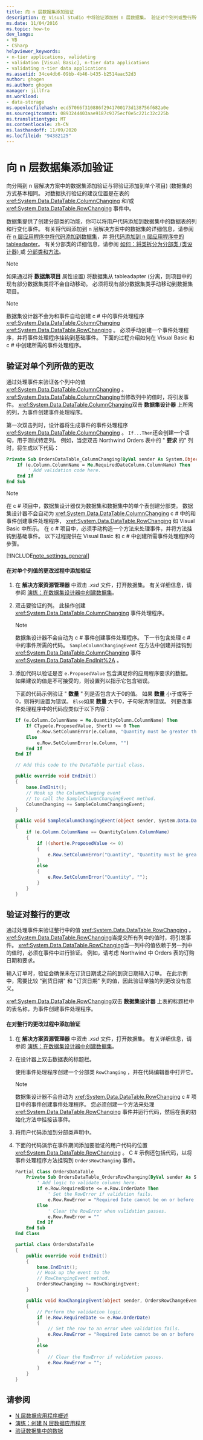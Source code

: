 ```yaml
---
title: 向 n 层数据集添加验证
description: 在 Visual Studio 中将验证添加到 n 层数据集。 验证对个别列或整行所做的更改。
ms.date: 11/04/2016
ms.topic: how-to
dev_langs:
- VB
- CSharp
helpviewer_keywords:
- n-tier applications, validating
- validation [Visual Basic], n-tier data applications
- validating n-tier data applications
ms.assetid: 34ce4db6-09bb-4b46-b435-b2514aac52d3
author: ghogen
ms.author: ghogen
manager: jillfra
ms.workload:
- data-storage
ms.openlocfilehash: ecd57066f310886f2941700173d138756f682a0e
ms.sourcegitcommit: 0893244403aae9187c9375ecf0e5c221c32c225b
ms.translationtype: MT
ms.contentlocale: zh-CN
ms.lasthandoff: 11/09/2020
ms.locfileid: "94382125"
---
```

# <a name="add-validation-to-an-n-tier-dataset"></a>向 n 层数据集添加验证
向分隔到 n 层解决方案中的数据集添加验证与将验证添加到单个项目)  (数据集的方式基本相同。 对数据执行验证的建议位置是在表的 <xref:System.Data.DataTable.ColumnChanging> 和/或 <xref:System.Data.DataTable.RowChanging> 事件中。

数据集提供了创建分部类的功能，你可以将用户代码添加到数据集中的数据表的列和行变化事件。 有关将代码添加到 n 层解决方案中的数据集的详细信息，请参阅在 [n 层应用程序中将代码添加到数据集](../data-tools/add-code-to-datasets-in-n-tier-applications.md)，并 [将代码添加到 n 层应用程序中的 tableadapter](../data-tools/add-code-to-tableadapters-in-n-tier-applications.md)。 有关分部类的详细信息，请参阅 [如何：将类拆分为分部类 (类设计器) ](../ide/class-designer/how-to-split-a-class-into-partial-classes.md) 或 [分部类和方法](/dotnet/csharp/programming-guide/classes-and-structs/partial-classes-and-methods)。

> [!NOTE]
> 如果通过将 **数据集项目** 属性设置) 将数据集从 tableadapter (分离，则项目中的现有部分数据集类将不会自动移动。 必须将现有部分数据集类手动移动到数据集项目。

> [!NOTE]
> 数据集设计器不会为和事件自动创建 c # 中的事件处理程序 <xref:System.Data.DataTable.ColumnChanging> <xref:System.Data.DataTable.RowChanging> 。 必须手动创建一个事件处理程序，并将事件处理程序挂钩到基础事件。 下面的过程介绍如何在 Visual Basic 和 c # 中创建所需的事件处理程序。

## <a name="validate-changes-to-individual-columns"></a>验证对单个列所做的更改
通过处理事件来验证各个列中的值 <xref:System.Data.DataTable.ColumnChanging> 。 <xref:System.Data.DataTable.ColumnChanging>当修改列中的值时，将引发事件。 <xref:System.Data.DataTable.ColumnChanging>双击 **数据集设计器** 上所需的列，为事件创建事件处理程序。

第一次双击列时，设计器将生成事件的事件处理程序 <xref:System.Data.DataTable.ColumnChanging> 。 `If...Then`还会创建一个语句，用于测试特定列。 例如，当您双击 Northwind Orders 表中的 " **要求** 的" 列时，将生成以下代码：

```vb
Private Sub OrdersDataTable_ColumnChanging(ByVal sender As System.Object, ByVal e As System.Data.DataColumnChangeEventArgs) Handles Me.ColumnChanging
    If (e.Column.ColumnName = Me.RequiredDateColumn.ColumnName) Then
        ' Add validation code here.
    End If
End Sub
```

> [!NOTE]
> 在 c # 项目中，数据集设计器仅为数据集和数据集中的单个表创建分部类。 数据集设计器不会自动为 <xref:System.Data.DataTable.ColumnChanging> c # 中的和事件创建事件处理程序， <xref:System.Data.DataTable.RowChanging> 如 Visual Basic 中所示。 在 c # 项目中，必须手动构造一个方法来处理事件，并将方法挂钩到基础事件。 以下过程提供在 Visual Basic 和 c # 中创建所需事件处理程序的步骤。

[!INCLUDE[note_settings_general](../data-tools/includes/note_settings_general_md.md)]

#### <a name="to-add-validation-during-changes-to-individual-column-values"></a>在对单个列值的更改过程中添加验证

1. 在 **解决方案资源管理器** 中双击 *.xsd* 文件，打开数据集。 有关详细信息，请参阅 [演练：在数据集设计器中创建数据集](walkthrough-creating-a-dataset-with-the-dataset-designer.md)。

2. 双击要验证的列。 此操作创建 <xref:System.Data.DataTable.ColumnChanging> 事件处理程序。

    > [!NOTE]
    > 数据集设计器不会自动为 c # 事件创建事件处理程序。 下一节包含处理 c # 中的事件所需的代码。 `SampleColumnChangingEvent` 在方法中创建并挂钩到 <xref:System.Data.DataTable.ColumnChanging> 事件 <xref:System.Data.DataTable.EndInit%2A> 。

3. 添加代码以验证是否 `e.ProposedValue` 包含满足你的应用程序要求的数据。 如果建议的值是不可接受的，则设置列以指示它包含错误。

     下面的代码示例验证 " **数量** " 列是否包含大于0的值。 如果 **数量** 小于或等于0，则将列设置为错误。 `Else`如果 **数量** 大于0，子句将清除错误。 列更改事件处理程序中的代码应类似于以下内容：

    ```vb
    If (e.Column.ColumnName = Me.QuantityColumn.ColumnName) Then
        If CType(e.ProposedValue, Short) <= 0 Then
            e.Row.SetColumnError(e.Column, "Quantity must be greater than 0")
        Else
            e.Row.SetColumnError(e.Column, "")
        End If
    End If
    ```

    ```csharp
    // Add this code to the DataTable partial class.

    public override void EndInit()
    {
        base.EndInit();
        // Hook up the ColumnChanging event
        // to call the SampleColumnChangingEvent method.
        ColumnChanging += SampleColumnChangingEvent;
    }

    public void SampleColumnChangingEvent(object sender, System.Data.DataColumnChangeEventArgs e)
    {
        if (e.Column.ColumnName == QuantityColumn.ColumnName)
        {
            if ((short)e.ProposedValue <= 0)
            {
                e.Row.SetColumnError("Quantity", "Quantity must be greater than 0");
            }
            else
            {
                e.Row.SetColumnError("Quantity", "");
            }
        }
    }
    ```

## <a name="validate-changes-to-whole-rows"></a>验证对整行的更改
通过处理事件来验证整行中的值 <xref:System.Data.DataTable.RowChanging> 。 <xref:System.Data.DataTable.RowChanging>当提交所有列中的值时，将引发事件。 <xref:System.Data.DataTable.RowChanging>当一列中的值依赖于另一列中的值时，必须在事件中进行验证。 例如，请考虑 Northwind 中 Orders 表的订购日期和要求。

输入订单时，验证会确保未在订货日期或之前的到货日期输入订单。 在此示例中，需要比较 "到货日期" 和 "订货日期" 列的值，因此验证单独的列更改没有意义。

<xref:System.Data.DataTable.RowChanging>双击 **数据集设计器** 上表的标题栏中的表名称，为事件创建事件处理程序。

#### <a name="to-add-validation-during-changes-to-whole-rows"></a>在对整行的更改过程中添加验证

1. 在 **解决方案资源管理器** 中双击 *.xsd* 文件，打开数据集。 有关详细信息，请参阅 [演练：在数据集设计器中创建数据集](walkthrough-creating-a-dataset-with-the-dataset-designer.md)。

2. 在设计器上双击数据表的标题栏。

     使用事件处理程序创建一个分部类 `RowChanging` ，并在代码编辑器中打开它。

    > [!NOTE]
    > 数据集设计器不会自动为 <xref:System.Data.DataTable.RowChanging> c # 项目中的事件创建事件处理程序。 您必须创建一个方法来处理 <xref:System.Data.DataTable.RowChanging> 事件并运行代码，然后在表的初始化方法中挂接该事件。

3. 将用户代码添加到分部类声明中。

4. 下面的代码演示在事件期间添加要验证的用户代码的位置 <xref:System.Data.DataTable.RowChanging> 。 C # 示例还包括代码，以将事件处理程序方法挂钩到 `OrdersRowChanging` 事件。

    ```vb
    Partial Class OrdersDataTable
        Private Sub OrdersDataTable_OrdersRowChanging(ByVal sender As System.Object, ByVal e As OrdersRowChangeEvent) Handles Me.OrdersRowChanging
            ' Add logic to validate columns here.
            If e.Row.RequiredDate <= e.Row.OrderDate Then
                ' Set the RowError if validation fails.
                e.Row.RowError = "Required Date cannot be on or before the OrderDate"
            Else
                ' Clear the RowError when validation passes.
                e.Row.RowError = ""
            End If
        End Sub
    End Class
    ```

    ```csharp
    partial class OrdersDataTable
    {
        public override void EndInit()
        {
            base.EndInit();
            // Hook up the event to the
            // RowChangingEvent method.
            OrdersRowChanging += RowChangingEvent;
        }

        public void RowChangingEvent(object sender, OrdersRowChangeEvent e)
        {
            // Perform the validation logic.
            if (e.Row.RequiredDate <= e.Row.OrderDate)
            {
                // Set the row to an error when validation fails.
                e.Row.RowError = "Required Date cannot be on or before the OrderDate";
            }
            else
            {
                // Clear the RowError if validation passes.
                e.Row.RowError = "";
            }
        }
    }
    ```

## <a name="see-also"></a>请参阅

- [N 层数据应用程序概述](../data-tools/n-tier-data-applications-overview.md)
- [演练：创建 N 层数据应用程序](../data-tools/walkthrough-creating-an-n-tier-data-application.md)
- [验证数据集中的数据](../data-tools/validate-data-in-datasets.md)
